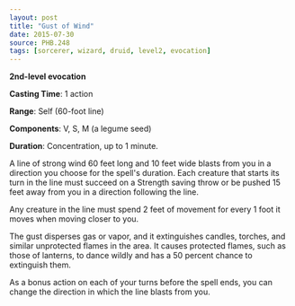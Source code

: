 ```yaml
---
layout: post
title: "Gust of Wind"
date: 2015-07-30
source: PHB.248
tags: [sorcerer, wizard, druid, level2, evocation]
---
```


**2nd-level evocation**

**Casting Time**: 1 action

**Range**: Self (60-foot line)

**Components**: V, S, M (a legume seed)

**Duration**: Concentration, up to 1 minute.

A line of strong wind 60 feet long and 10 feet wide blasts from you in a direction you choose for the spell's duration. Each creature that starts its turn in the line must succeed on a Strength saving throw or be pushed 15 feet away from you in a direction following the line.

Any creature in the line must spend 2 feet of movement for every 1 foot it moves when moving closer to you.

The gust disperses gas or vapor, and it extinguishes candles, torches, and similar unprotected flames in the area. It causes protected flames, such as those of lanterns, to dance wildly and has a 50 percent chance to extinguish them.

As a bonus action on each of your turns before the spell ends, you can change the direction in which the line blasts from you.
